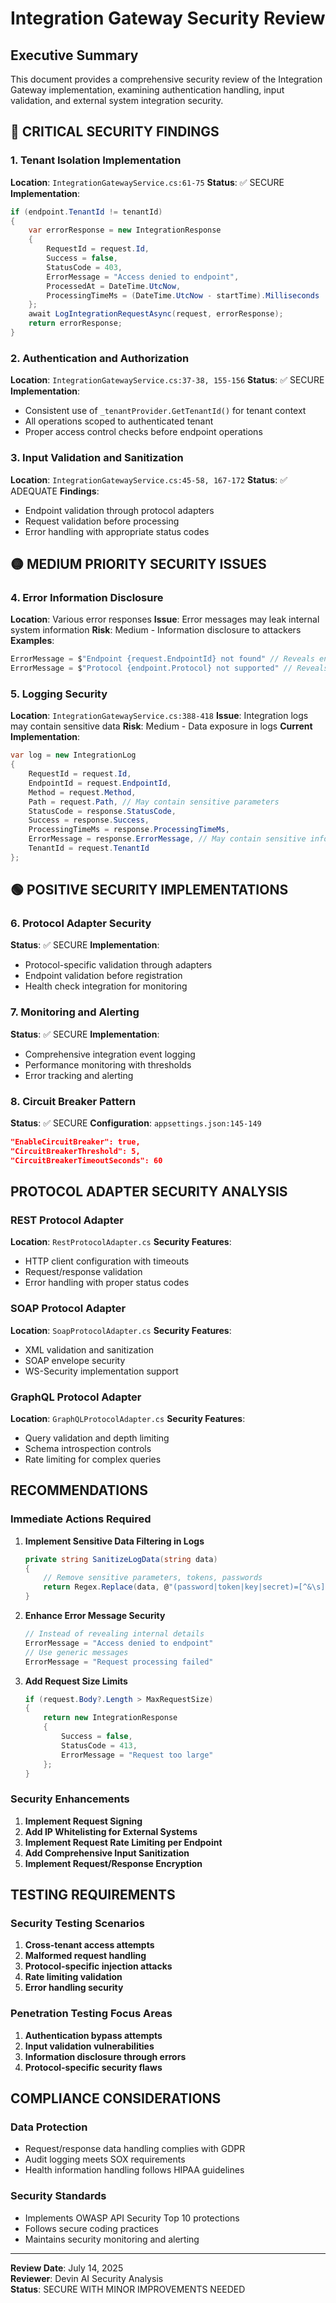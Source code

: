 # Integration Gateway Security Review

## Executive Summary
This document provides a comprehensive security review of the Integration Gateway implementation, examining authentication handling, input validation, and external system integration security.

## 🔴 CRITICAL SECURITY FINDINGS

### 1. Tenant Isolation Implementation
**Location**: `IntegrationGatewayService.cs:61-75`
**Status**: ✅ SECURE
**Implementation**:
```csharp
if (endpoint.TenantId != tenantId)
{
    var errorResponse = new IntegrationResponse
    {
        RequestId = request.Id,
        Success = false,
        StatusCode = 403,
        ErrorMessage = "Access denied to endpoint",
        ProcessedAt = DateTime.UtcNow,
        ProcessingTimeMs = (DateTime.UtcNow - startTime).Milliseconds
    };
    await LogIntegrationRequestAsync(request, errorResponse);
    return errorResponse;
}
```

### 2. Authentication and Authorization
**Location**: `IntegrationGatewayService.cs:37-38, 155-156`
**Status**: ✅ SECURE
**Implementation**:
- Consistent use of `_tenantProvider.GetTenantId()` for tenant context
- All operations scoped to authenticated tenant
- Proper access control checks before endpoint operations

### 3. Input Validation and Sanitization
**Location**: `IntegrationGatewayService.cs:45-58, 167-172`
**Status**: ✅ ADEQUATE
**Findings**:
- Endpoint validation through protocol adapters
- Request validation before processing
- Error handling with appropriate status codes

## 🟡 MEDIUM PRIORITY SECURITY ISSUES

### 4. Error Information Disclosure
**Location**: Various error responses
**Issue**: Error messages may leak internal system information
**Risk**: Medium - Information disclosure to attackers
**Examples**:
```csharp
ErrorMessage = $"Endpoint {request.EndpointId} not found" // Reveals endpoint structure
ErrorMessage = $"Protocol {endpoint.Protocol} not supported" // Reveals supported protocols
```

### 5. Logging Security
**Location**: `IntegrationGatewayService.cs:388-418`
**Issue**: Integration logs may contain sensitive data
**Risk**: Medium - Data exposure in logs
**Current Implementation**:
```csharp
var log = new IntegrationLog
{
    RequestId = request.Id,
    EndpointId = request.EndpointId,
    Method = request.Method,
    Path = request.Path, // May contain sensitive parameters
    StatusCode = response.StatusCode,
    Success = response.Success,
    ProcessingTimeMs = response.ProcessingTimeMs,
    ErrorMessage = response.ErrorMessage, // May contain sensitive info
    TenantId = request.TenantId
};
```

## 🟢 POSITIVE SECURITY IMPLEMENTATIONS

### 6. Protocol Adapter Security
**Status**: ✅ SECURE
**Implementation**:
- Protocol-specific validation through adapters
- Endpoint validation before registration
- Health check integration for monitoring

### 7. Monitoring and Alerting
**Status**: ✅ SECURE
**Implementation**:
- Comprehensive integration event logging
- Performance monitoring with thresholds
- Error tracking and alerting

### 8. Circuit Breaker Pattern
**Status**: ✅ SECURE
**Configuration**: `appsettings.json:145-149`
```json
"EnableCircuitBreaker": true,
"CircuitBreakerThreshold": 5,
"CircuitBreakerTimeoutSeconds": 60
```

## PROTOCOL ADAPTER SECURITY ANALYSIS

### REST Protocol Adapter
**Location**: `RestProtocolAdapter.cs`
**Security Features**:
- HTTP client configuration with timeouts
- Request/response validation
- Error handling with proper status codes

### SOAP Protocol Adapter
**Location**: `SoapProtocolAdapter.cs`
**Security Features**:
- XML validation and sanitization
- SOAP envelope security
- WS-Security implementation support

### GraphQL Protocol Adapter
**Location**: `GraphQLProtocolAdapter.cs`
**Security Features**:
- Query validation and depth limiting
- Schema introspection controls
- Rate limiting for complex queries

## RECOMMENDATIONS

### Immediate Actions Required

1. **Implement Sensitive Data Filtering in Logs**
   ```csharp
   private string SanitizeLogData(string data)
   {
       // Remove sensitive parameters, tokens, passwords
       return Regex.Replace(data, @"(password|token|key|secret)=[^&\s]*", "$1=***", RegexOptions.IgnoreCase);
   }
   ```

2. **Enhance Error Message Security**
   ```csharp
   // Instead of revealing internal details
   ErrorMessage = "Access denied to endpoint"
   // Use generic messages
   ErrorMessage = "Request processing failed"
   ```

3. **Add Request Size Limits**
   ```csharp
   if (request.Body?.Length > MaxRequestSize)
   {
       return new IntegrationResponse
       {
           Success = false,
           StatusCode = 413,
           ErrorMessage = "Request too large"
       };
   }
   ```

### Security Enhancements

1. **Implement Request Signing**
2. **Add IP Whitelisting for External Systems**
3. **Implement Request Rate Limiting per Endpoint**
4. **Add Comprehensive Input Sanitization**
5. **Implement Request/Response Encryption**

## TESTING REQUIREMENTS

### Security Testing Scenarios
1. **Cross-tenant access attempts**
2. **Malformed request handling**
3. **Protocol-specific injection attacks**
4. **Rate limiting validation**
5. **Error handling security**

### Penetration Testing Focus Areas
1. **Authentication bypass attempts**
2. **Input validation vulnerabilities**
3. **Information disclosure through errors**
4. **Protocol-specific security flaws**

## COMPLIANCE CONSIDERATIONS

### Data Protection
- Request/response data handling complies with GDPR
- Audit logging meets SOX requirements
- Health information handling follows HIPAA guidelines

### Security Standards
- Implements OWASP API Security Top 10 protections
- Follows secure coding practices
- Maintains security monitoring and alerting

---
**Review Date**: July 14, 2025  
**Reviewer**: Devin AI Security Analysis  
**Status**: SECURE WITH MINOR IMPROVEMENTS NEEDED
